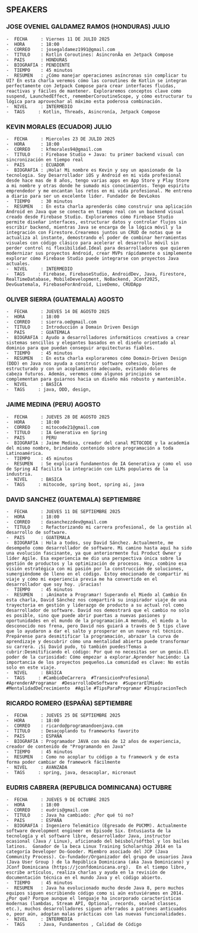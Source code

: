 ## SPEAKERS

### JOSE OVENIEL GALDAMEZ RAMOS (HONDURAS)  JULIO
    -  FECHA     : Viernes 11 DE JULIO 2025
    -  HORA      : 18:00 
    -  CORREO    : josegaldamez1991@gmail.com
    -  TITULO    : Kotlin Coroutines: AsincronÃ­a en Jetpack Compose
    -  PAIS      : HONDURAS
    -  BIOGRAFIA : PENDIENTE
    -  TIEMPO    : 45 minutos 
    -  RESUMEN   : ¿Cómo manejar operaciones asíncronas sin complicar tu UI? En esta charla veremos cómo las coroutines de Kotlin se integran perfectamente con Jetpack Compose para crear interfaces fluidas, reactivas y fáciles de mantener. Exploraremos conceptos clave como suspend, LaunchedEffect, rememberCoroutineScope, y cómo estructurar tu lógica para aprovechar al máximo esta poderosa combinación.
    -  NIVEL     : INTERMEDIO    
    -  TAGS     : Kotlin, Threads, Asincronía, Jetpack Compose


### KEVIN MORALES  (ECUADOR) JULIO
    -  FECHA     : Miercoles 23 DE JULIO 2025
    -  HORA      : 18:00 
    -  CORREO    : kfmorales94@gmail.com
    -  TITULO    : Firebase Studio + Java: tu primer backend visual con sincronización en tiempo real
    -  PAIS      : ECUADOR
    -  BIOGRAFIA : ¡Hola! Mi nombre es Kevin y soy un apasionado de la tecnologia. Soy Desarrollador iOS y Android en mi vida profesional desde hace mas de 8 años, tengo varias apps en App Store y Play Store a mi nombre y otras donde he sumado mis conocimientos. Tengo espi­ritu emprendedor y me encantan los retos en mi vida profesional. Me entreno a diario para ser un excelente lider. Fundador de DevLokos
    -  TIEMPO    : 30 minutos 
    -  RESUMEN   : En esta charla aprenderás cómo construir una aplicación Android en Java que se conecta en tiempo real con un backend visual creado desde Firebase Studio. Exploraremos cómo Firebase Studio permite diseñar interfaces, estructurar datos y controlar flujos sin escribir backend, mientras Java se encarga de la lógica móvil y la integración con Firestore.Crearemos juntos un CRUD de notas que se actualiza al instante, demostrando el poder de combinar herramientas visuales con código clásico para acelerar el desarrollo móvil sin perder control ni flexibilidad.Ideal para desarrolladores que quieren modernizar sus proyectos Android, crear MVPs rápidamente o simplemente explorar cómo Firebase Studio puede integrarse con proyectos Java actuales.
    -  NIVEL     : INTERMEDIO    
    -  TAGS     : Firebase, FirebaseStudio, AndroidDev, Java, Firestore, RealTimeDatabase, MobileDevelopment, NoBackend, JConf2025, DevGuatemala, FirebaseForAndroid, LiveDemo, CRUDApp


### OLIVER SIERRA  (GUATEMALA) AGOSTO
    -  FECHA     : JUEVES 14 DE AGOSTO 2025
    -  HORA      : 18:00 
    -  CORREO    : sierra.oe@gmail.com
    -  TITULO    : Introducción a Domain Driven Design
    -  PAIS      : GUATEMALA
    -  BIOGRAFIA : Ayudo a desarrolladores informáticos creativos a crear sistemas sencillos y elegantes basados en el diseño orientado al dominio para que puedan conseguir arquitecturas fiables.
    -  TIEMPO    : 45 minutos 
    -  RESUMEN   : En esta charla exploraremos cómo Domain-Driven Design (DDD) en Java nos ayuda a construir software cohesivo, bien estructurado y con un acoplamiento adecuado, evitando dolores de cabeza futuros. Además, veremos cómo algunos principios se complementan para guiarnos hacia un diseño más robusto y mantenible.
    -  NIVEL     : BASICA    
    -  TAGS     : java, DDD, design, 


    
### JAIME MEDINA  (PERU) AGOSTO
    -  FECHA     : JUEVES 28 DE AGOSTO 2025
    -  HORA      : 18:00 
    -  CORREO    : mitocode21@gmail.com
    -  TITULO    : IA Generativa en Spring
    -  PAIS      : PERU
    -  BIOGRAFIA : Jaime Medina, creador del canal MITOCODE y la academía del mismo nombre, brindando contenido sobre programación a toda Latinoamérica.
    -  TIEMPO    : 45 minutos 
    -  RESUMEN   : Se explicará fundamentos de IA Generativa y como el uso de Spring AI facilita la integración con LLMs populares de la industria.
    -  NIVEL     : BASICA    
    -  TAGS     : mitocode, spring boot, spring ai, java


### DAVID SANCHEZ  (GUATEMALA) SEPTIEMBRE
    -  FECHA     : JUEVES 11 DE SEPTIEMBRE 2025
    -  HORA      : 18:00 
    -  CORREO    : dasanchezzdev@gmail.com
    -  TITULO    : Refactorizando mi carrera profesional, de la gestión al desarrollo de software.
    -  PAIS      : GUATEMALA
    -  BIOGRAFIA : Hola a todos, soy David Sánchez. Actualmente, me desempeño como desarrollador de software. Mi camino hasta aquí ha sido una evolución fascinante, ya que anteriormente fui Product Owner y líder Agile. Esa experiencia me dio una perspectiva única sobre la gestión de productos y la optimización de procesos. Hoy, combino esa visión estratégica con mi pasión por la construcción de soluciones, sumergiéndome de lleno en el código. Estoy emocionado de compartir mi viaje y cómo mi experiencia previa me ha convertido en el desarrollador que soy hoy. ¡Gracias!
    -  TIEMPO    : 45 minutos 
    -  RESUMEN   : ¡Anímate a Programar! Superando el Miedo al Cambio En esta charla, David Sánchez nos compartirá su inspirador viaje de una trayectoria en gestión y liderazgo de producto a su actual rol como desarrollador de software. David nos demostrará que el cambio no solo es posible, sino que puede abrir puertas a nuevas pasiones y oportunidades en el mundo de la programación.A menudo, el miedo a lo desconocido nos frena, pero David nos guiará a través de 5 tips clave que lo ayudaron a dar el salto y prosperar en un nuevo rol técnico. Prepárense para desmitificar la programación, abrazar la curva de aprendizaje y descubrir cómo una mentalidad abierta puede transformar su carrera. ¡Si David pudo, tú también puedes!Temas a cubrir:Desmitificando el código: Por qué no necesitas ser un genio.El poder de la curiosidad: Cómo empezar a explorar.Aprender haciendo: La importancia de los proyectos pequeños.La comunidad es clave: No estás solo en este viaje.
    -  NIVEL     : BASICA    
    -  TAGS     : #CambioDeCarrera  #TransicionProfesional  #AprenderAProgramar  #DesarrolloDeSoftware  #SuperarElMiedo  #MentalidadDeCrecimiento  #Agile #TipsParaProgramar #InspiracionTech


### RICARDO ROMERO  (ESPAÑA) SEPTIEMBRE
    -  FECHA     : JUEVES 25 DE SEPTIEMBRE 2025
    -  HORA      : 18:00 
    -  CORREO    : ricardo@programandoenjava.com
    -  TITULO    : Desacoplando tu frameworks favorito
    -  PAIS      : ESPAÑA
    -  BIOGRAFIA : Programador JAVA con más de 12 años de experiencia, creador de contenido de "Programando en Java"
    -  TIEMPO    : 45 minutos 
    -  RESUMEN   : Como no acoplar tu código a tu framework y de esta forma poder cambiar de framework fácilmente
    -  NIVEL     : AVANZADA    
    -  TAGS     : spring, java, desacoplar, micronaut

### EUDRIS CABRERA  (REPUBLICA DOMINICANA) OCTUBRE
    -  FECHA     : JUEVES 9 DE OCTUBRE 2025
    -  HORA      : 18:00 
    -  CORREO    : eudris@gmail.com
    -  TITULO    : Java ha cambiado: ¿Por qué tú no?
    -  PAIS      : ESPAÑA
    -  BIOGRAFIA : Ingeniero Telemático (Egresado de PUCMM). Actualmente software development engineer en Episode Six. Entusiasta de la tecnología y el software libre, desarrollador Java, instructor ocasional (Java / Linux), aficionado del béisbol/sóftbol y los bailes latinos.  Ganador de la beca Linux Training Scholarship 2014 en la categoría Developer Do-Gooder. Miembro asociado del JCP (Java Community Process). Co-fundador/Organizador del grupo de usuarios Java (Java User Group ) de la República Dominicana (aka Java Dominicano) y JConf Dominicana (https://jconfdominicana.org).  En el tiempo libre, escribe artículos, realiza charlas y ayuda en la revisión de documentación técnica en el mundo Java y el código abierto.
    -  TIEMPO    : 45 minutos 
    -  RESUMEN   : Java ha evolucionado mucho desde Java 8, pero muchos equipos siguen escribiendo código como si aún estuviéramos en 2014. ¿Por qué? Porque aunque el lenguaje ha incorporado características modernas (lambdas, Stream API, Optional, records, sealed classes, etc.), muchos desarrolladores siguen aferrados a patrones anticuados o, peor aún, adoptan malas prácticas con las nuevas funcionalidades.
    -  NIVEL     : INTERMEDIA    
    -  TAGS     : Java, Fundamentos , Calidad de Código


